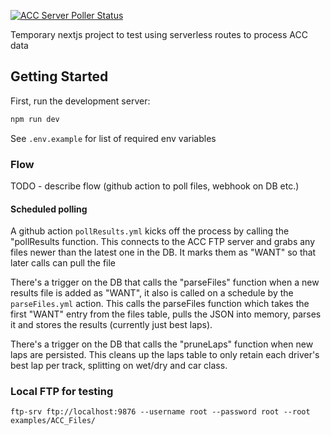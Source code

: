 [![ACC Server Poller Status](https://github.com/christytc10/acc-data-puller/actions/workflows/pollResults.yml/badge.svg)](https://github.com/christytc10/acc-data-puller/actions/workflows/pollResults.yml)

Temporary nextjs project to test using serverless routes to process ACC data

## Getting Started

First, run the development server:

```bash
npm run dev
```

See `.env.example` for list of required env variables

### Flow

TODO - describe flow (github action to poll files, webhook on DB etc.)

#### Scheduled polling
A github action `pollResults.yml` kicks off the process by calling the "pollResults function. This connects to the ACC FTP server and grabs any files newer than the latest one in the DB. It marks them as "WANT" so that later calls can pull the file

There's a trigger on the DB that calls the "parseFiles" function when a new results file is added as "WANT", it also is called on a schedule by the `parseFiles.yml` action. This calls the parseFiles function which takes the first "WANT" entry from the files table, pulls the JSON into memory, parses it and stores the results (currently just best laps).

There's a trigger on the DB that calls the "pruneLaps" function when new laps are persisted. This cleans up the laps table to only retain each driver's best lap per track, splitting on wet/dry and car class.


### Local FTP for testing

```ftp-srv ftp://localhost:9876 --username root --password root --root examples/ACC_Files/```